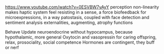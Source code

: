 https://www.youtube.com/watch?v=0ESVBW7yAyY
perception non-linearity makes haptic system feel resisting in a sense, a force
biofeedback for microexpressions, in a way patostasis, coupled with face detection and sentiment analysis
externalities, augmenting, atrophy functions

Behave
Update neuroendocrine without hypocampus, because hypothalamic, more general
Oxytocin and vasopressin for caring offspring, relax, prosociality, social competence
Hormones are contingent, they buff or nerf

